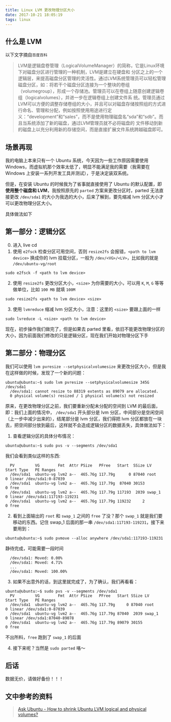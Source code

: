 ```yaml
---
title: Linux LVM 更改物理分区大小
date: 2017-10-21 18:05:19
tags: linux
---
```


## 什么是 LVM
以下文字摘自`百度百科`
> LVM是逻辑盘卷管理（LogicalVolumeManager）的简称，它是Linux环境下对磁盘分区进行管理的一种机制，LVM是建立在硬盘和 分区之上的一个逻辑层，来提高磁盘分区管理的灵活性。通过LVM系统管理员可以轻松管理磁盘分区，如：将若干个磁盘分区连接为一个整块的卷组 （volumegroup），形成一个存储池。管理员可以在卷组上随意创建逻辑卷组（logicalvolumes），并进一步在逻辑卷组上创建文件系 统。管理员通过LVM可以方便的调整存储卷组的大小，并且可以对磁盘存储按照组的方式进行命名、管理和分配，例如按照使用用途进行定义：“development”和“sales”，而不是使用物理磁盘名“sda”和“sdb”。而且当系统添加了新的磁盘，通过LVM管理员就不必将磁盘的 文件移动到新的磁盘上以充分利用新的存储空间，而是直接扩展文件系统跨越磁盘即可。

<!--more-->

## 场景再现
我的电脑上本来只有一个 Ubuntu 系统，今天因为一些工作原因需要使用 Windows，而虚拟机那个效率太低了，明显不能满足我的需要（我需要在 Windows 上安装一系列开发工具并测试），于是决定装双系统。

但是，在安装 Ubuntu 的时候我为了省事就直接使用了 Ubuntu 的默认配置，即**使用整个磁盘和 LVM**，我按照原先的 `parted` 方案来更改分区时，parted 无法直接更改 `/dev/sda1` 的大小为我选的大小，后来了解到，要先缩减 lvm 分区大小才可以更改物理分区大小。

具体做法如下

## 第一部分：逻辑分区

0. 进入 live cd
1. 使用 `e2fsck` 检查分区可用空间，否则 `resize2fs` 会报错，`<path to lvm device>` 换成你的 lvm 挂载分区，一般为 `/dev/<VG>/<LV>`，比如我的就是 `/dev/ubuntu-vg/root`
```shell
sudo e2fsck -f <path to lvm device>
```

2. 使用 `resize2fs` 更改分区大小，`<size>` 为你需要的大小，可以用 `K`, `M`, `G` 等等做单位，比如 `100 MB` 就填 `100M`
```shell
sudo resize2fs <path to lvm device> <size>
```

3. 使用 `lvmreduce` 缩减 lvm 分区大小，注意：这里的 `<size>` 要跟上面的一样
```shell
sudo lvreduce -L <size> <path to lvm device>
```

现在，初步操作我们做完了，但是如果去 parted 里看，依旧不能更改物理分区的大小，因为前面我们修改的只是逻辑分区，现在我们开始对物理分区下手

## 第二部分：物理分区
我们可以使用 `lvm pvresize --setphysicalvolumesize` 来更改分区大小，但是我在这样做的时候，发现了一个新的问题：
```shell
ubuntu@ubuntu:~$ sudo lvm pvresize --setphysicalvolumesize 345G /dev/sda1
  /dev/sda1: cannot resize to 88319 extents as 89079 are allocated.
  0 physical volume(s) resized / 1 physical volume(s) not resized
```

原来，在更改物理分区之前，我们要重新分配未分配的空间到 LVM 的最后面，即：我们上面的情况中， `/dev/sda1` 开头部分是 lvm 分区，中间部分是空闲空间（上一步中减少出来的），结尾部分是 lvm 分区，我们得把 lvm 分区都放在一块去，把空间部分放到最后，这样就不会造成逻辑分区的数据丢失，具体做法如下：

1. 查看逻辑分区的具体分布情况：
```shell
ubuntu@ubuntu:~$ sudo pvs -v --segments /dev/sda1
```
 我们会看到类似这样的东西:
```shell
  PV         VG        Fmt  Attr PSize   PFree   Start  SSize LV     Start Type   PE Ranges              
  /dev/sda1  ubuntu-vg lvm2 a--  465.76g 117.79g      0 87040 root       0 linear /dev/sda1:0-87039      
  /dev/sda1  ubuntu-vg lvm2 a--  465.76g 117.79g  87040 30153            0 free                          
  /dev/sda1  ubuntu-vg lvm2 a--  465.76g 117.79g 117193  2039 swap_1     0 linear /dev/sda1:117193-119231
  /dev/sda1  ubuntu-vg lvm2 a--  465.76g 117.79g 119232     2            0 free   
```
2. 看到上面输出的 `root` 和 `swap_1` 之间的 `free` 了没？那个 `swap_1` 就是我们要移动的东西。记住 swap_1 后面的那一串 `/dev/sda1:117193-119231`，接下来要用到：
```shell
ubuntu@ubuntu:~$ sudo pvmove --alloc anywhere /dev/sda1:117193-119231
```
 静待完成，可能需要一段时间
```shell
  /dev/sda1: Moved: 0.00%
  /dev/sda1: Moved: 4.71%
  ...
  /dev/sda1: Moved: 100.00%
```

3. 如果不出意外的话，到这里就完成了，为了确认，我们再看看：
```shell
ubuntu@ubuntu:~$ sudo pvs -v --segments /dev/sda1
  PV         VG        Fmt  Attr PSize   PFree   Start SSize LV     Start Type   PE Ranges            
  /dev/sda1  ubuntu-vg lvm2 a--  465.76g 117.79g     0 87040 root       0 linear /dev/sda1:0-87039    
  /dev/sda1  ubuntu-vg lvm2 a--  465.76g 117.79g 87040  2039 swap_1     0 linear /dev/sda1:87040-89078
  /dev/sda1  ubuntu-vg lvm2 a--  465.76g 117.79g 89079 30155            0 free    
```
 不出所料，`free` 跑到了 `swap_1` 的后面

4. 接下来呢？当然是 `sudo parted` 咯～

## 后话
数据无价，请做好备份！！！

## 文中参考的资料
> [Ask Ubuntu - How to shrink Ubuntu LVM logical and physical volumes?](https://askubuntu.com/questions/252204/how-to-shrink-ubuntu-lvm-logical-and-physical-volumes)
